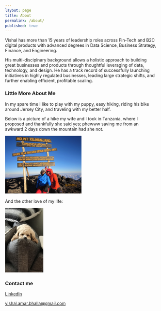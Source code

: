 ```yaml
---
layout: page
title: About
permalink: /about/
published: true
---
```

Vishal has more than 15 years of leadership roles across Fin-Tech and B2C digital products with advanced degrees in Data Science, Business Strategy, Finance, and Engineering.  

His multi-disciplnary background allows a holistic approach to building great businesses and products through thoughtful leveraging of data, technology, and design.  He has a track record of successfully launching initiatives in highly regulated businesses, leading large strategic shifts, and further enabling efficient, profitable scaling. 

### Little More About Me

In my spare time I like to play with my puppy, easy hiking, riding his bike around Jersey City, and traveling with my better half.

Below is a picture of a hike my wife and I took in Tanzania, where I proposed and thankfully she said yes; phewww saving me from an awkward 2 days down the mountain had she not. 

<img src="/images/africa.jpg" alt="Puppy" height="50%" width="50%">    

And the other love of my life:

<img src="/images/Lass.jpg" alt="Puppy" height="25%" width="25%" >

### Contact me

<a href="https://www.linkedin.com/in/vishal-bhalla/" target="_blank">LinkedIn</a>

[vishal.amar.bhalla@gmail.com](mailto:vishal.amar.bhalla@gmail.com)
